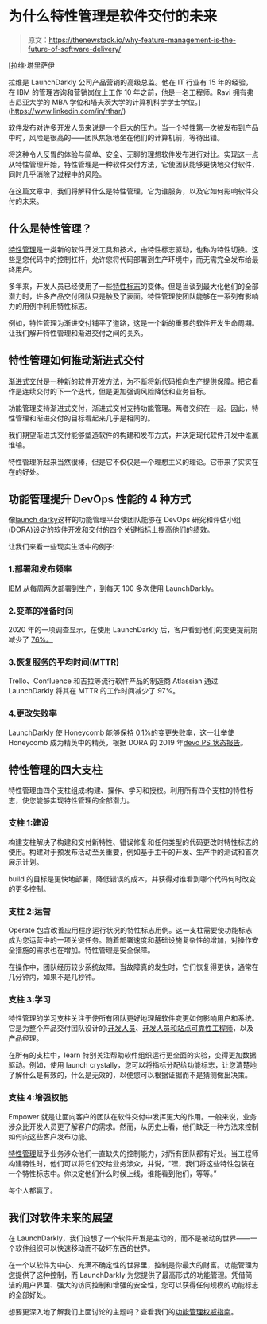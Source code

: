 # 为什么特性管理是软件交付的未来

> 原文：<https://thenewstack.io/why-feature-management-is-the-future-of-software-delivery/>

[](https://www.linkedin.com/in/rthar/)

 [拉维·塔里萨伊

拉维是 LaunchDarkly 公司产品营销的高级总监。他在 IT 行业有 15 年的经验，在 IBM 的管理咨询和营销岗位上工作 10 年之前，他是一名工程师。Ravi 拥有弗吉尼亚大学的 MBA 学位和塔夫茨大学的计算机科学学士学位。](https://www.linkedin.com/in/rthar/) [](https://www.linkedin.com/in/rthar/)

软件发布对许多开发人员来说是一个巨大的压力。当一个特性第一次被发布到产品中时，风险是很高的——团队焦急地坐在他们的计算机前，等待出错。

将这种令人反胃的体验与简单、安全、无聊的理想软件发布进行对比。实现这一点从特性管理开始，特性管理是一种软件交付方法，它使团队能够更快地交付软件，同时几乎消除了过程中的风险。

在这篇文章中，我们将解释什么是特性管理，它为谁服务，以及它如何影响软件交付的未来。

## 什么是特性管理？

[特性管理](https://launchdarkly.com/feature-management/)是一类新的软件开发工具和技术，由特性标志驱动，也称为特性切换。这些是您代码中的控制杠杆，允许您将代码部署到生产环境中，而无需完全发布给最终用户。

多年来，开发人员已经使用了一些[特性标志](https://launchdarkly.com/blog/what-are-feature-flags/)的变体。但是当谈到最大化他们的全部潜力时，许多产品交付团队只是触及了表面。特性管理使团队能够在一系列有影响力的用例中利用特性标志。

例如，特性管理为渐进交付铺平了道路，这是一个新的重要的软件开发生命周期。让我们解开特性管理和渐进交付之间的关系。

## 特性管理如何推动渐进式交付

[渐进式交付](https://launchdarkly.com/blog/what-is-progressive-delivery-all-about/)是一种新的软件开发方法，为不断将新代码推向生产提供保障。把它看作是连续交付的下一个迭代，但是更加强调风险降低和业务目标。

功能管理支持渐进式交付，渐进式交付支持功能管理。两者交织在一起。因此，特性管理和渐进交付的目标看起来几乎是相同的。

我们期望渐进式交付能够塑造软件的构建和发布方式，并决定现代软件开发中谁赢谁输。

特性管理听起来当然很棒，但是它不仅仅是一个理想主义的理论。它带来了实实在在的好处。

## 功能管理提升 DevOps 性能的 4 种方式

像[launch darky](https://launchdarkly.com/)这样的功能管理平台使团队能够在 DevOps 研究和评估小组(DORA)设定的软件开发和交付的四个关键指标上提高他们的绩效。

让我们来看一些现实生活中的例子:

### 1.部署和发布频率

[IBM](https://launchdarkly.com/case-studies/ibm) 从每周两次部署到生产，到每天 100 多次使用 LaunchDarkly。

### 2.变革的准备时间

2020 年的一项调查显示，在使用 LaunchDarkly 后，客户看到他们的变更提前期减少了 [76%。](https://launchdarkly.com/roi-feature-management/)

### 3.恢复服务的平均时间(MTTR)

Trello、Confluence 和吉拉等流行软件产品的制造商 Atlassian 通过 LaunchDarkly 将其在 MTTR 的工作时间减少了 97%。

### 4.更改失败率

LaunchDarkly 使 Honeycomb 能够保持 [0.1%的变更失败率](https://youtu.be/qin6mszJ6rI)，这一壮举使 Honeycomb 成为精英中的精英，根据 DORA 的 2019 年[devo PS 状态报告](https://services.google.com/fh/files/misc/state-of-devops-2019.pdf)。

## 特性管理的四大支柱

特性管理由四个支柱组成:构建、操作、学习和授权。利用所有四个支柱的特性标志，使您能够实现特性管理的全部潜力。

### 支柱 1:建设

构建支柱解决了构建和交付新特性、错误修复和任何类型的代码更改时特性标志的使用。构建对于预发布活动至关重要，例如基于主干的开发、生产中的测试和首次展示计划。

build 的目标是更快地部署，降低错误的成本，并获得对谁看到哪个代码何时改变的更多控制。

### 支柱 2:运营

Operate 包含改善应用程序运行状况的特性标志用例。这一支柱需要使功能标志成为您运营中的一项关键任务。随着部署速度和基础设施复杂性的增加，对操作安全措施的需求也在增加。特性管理是安全保障。

在操作中，团队经历较少系统故障。当故障真的发生时，它们恢复得更快，通常在几分钟内，如果不是几秒钟。

### 支柱 3:学习

特性管理的学习支柱关注于使所有团队更好地理解软件变更如何影响用户和系统。它是为整个产品交付团队设计的:[开发人员](https://launchdarkly.com/solutions/development-teams/)、[开发人员和站点可靠性工程师](https://launchdarkly.com/solutions/devops-site-reliability-engineer-teams/)，以及产品经理。

在所有的支柱中，learn 特别关注帮助软件组织运行更全面的实验，变得更加数据驱动。例如，使用 launch crystally，您可以将指标分配给功能标志，让您清楚地了解什么是有效的，什么是无效的，以便您可以根据证据而不是猜测做出决策。

### 支柱 4:增强权能

Empower 就是让面向客户的团队在软件交付中发挥更大的作用。一般来说，业务涉众比开发人员更了解客户的需求。然而，从历史上看，他们缺乏一种方法来控制如何向这些客户发布功能。

[特性管理](https://launchdarkly.com/feature-management/)赋予业务涉众他们一直缺失的控制能力，对所有团队都有好处。当工程师构建特性时，他们可以将它们交给业务涉众，并说，“嘿，我们将这些特性包装在一个特性标志中。你决定他们什么时候上线，谁能看到他们，等等。”

每个人都赢了。

## 我们对软件未来的展望

在 LaunchDarkly，我们设想了一个软件开发是主动的，而不是被动的世界——一个软件组织可以快速移动而不破坏东西的世界。

在一个以软件为中心、充满不确定性的世界里，控制是你最大的财富。功能管理为您提供了这种控制，而 LaunchDarkly 为您提供了最高形式的功能管理。凭借简洁的用户界面、强大的访问控制和增强的安全性，您可以获得任何规模的功能标志的全部好处。

想要更深入地了解我们上面讨论的主题吗？查看我们的[功能管理权威指南](https://launchdarkly.com/the-definitive-guide-to-feature-management/)。

<svg xmlns:xlink="http://www.w3.org/1999/xlink" viewBox="0 0 68 31" version="1.1"><title>Group</title> <desc>Created with Sketch.</desc></svg>